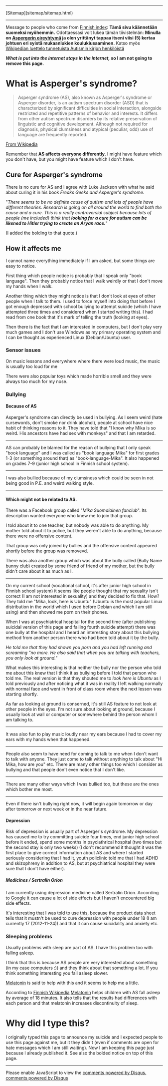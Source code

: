 <!DOCTYPE html>
<html>
<head>
<meta charset="UTF-8" />
<meta name="description" content="My experiences with Asperger's syndrome. It seems that I am accepted as what I am." />
<meta name="keywords" content="Asperger,syndrome,neurology,psychology,suicide,suicidality,depression,school,bullying,sertralin,orion,medicine,sleep,sleeping,problem,problems," />
<meta name="author" content="Mika Suomalainen" />
<link rel="canonical" href="http://mkaysi.github.com/Asperger.html">
<title>Asperger's syndrome</title>
<link rel="stylesheet" type="text/css" href="tyyli.css" />
</head>
<body>
<hr/>
[Sitemap](sitemap/sitemap.html)
<hr/>

Message to people who come from [Finnish index](index.fi.html): <strong>Tämä sivu käännetään suomeksi
myöhemmin.</strong> Odottaessasi voit lukea tämän tiivistelmän: <strong>Minulla on [Aspergerin 
oireyhtymä](https://fi.wikipedia.org/wiki/Aspergerin_oireyhtym%C3%A4) ja olen yrittänyt tappaa itseni 
viisi (5) kertaa johtuen eri syistä mukaanlukien koulukiusaaminen.</strong> Katso myös [Wikipedian 
luettelo tunnetuista Autismin kirjon henkilöistä](https://fi.wikipedia.org/wiki/Luettelo_tunnetuista_autismin_kirjon_henkil%C3%B6ist%C3%A4)

<strong><em>What is put into the internet stays in the internet,</em> so I am not going to remove this page.</strong>

# What is Asperger's syndrome?

> Asperger syndrome (AS), also known as Asperger's syndrome or Asperger disorder, is an autism spectrum disorder (ASD) that is characterized by significant difficulties in social interaction, alongside restricted and repetitive patterns of behavior and interests. It differs from other autism spectrum disorders by its relative preservation of linguistic and cognitive development. Although not required for diagnosis, physical clumsiness and atypical (peculiar, odd) use of language are frequently reported.

[From Wikipedia](https://en.wikipedia.org/wiki/Asperger_syndrome)

Remember that <strong>AS affects everyone differently.</strong> I might have feature which you don't have, but you might have feature which I don't have.

## Cure for Asperger's syndrome

There is no cure for AS and I agree with Luke Jackson with what he said about curing it in his book <em>Freaks Geeks and Asperger's syndrome</em>.

"<em>There seems to be no definite cause of autism and lots of
people have different theories. Research is going on all around the
world to find both the cause and a cure. This is a really controversial
subject because lots of people (me included) think that <strong>looking
for a cure for autism can be likened to Hitler trying to create an
Aryan race.</strong></em>"

(I added the bolding to that quote.)

## How it affects me

I cannot name everything immediately if I am asked, but some things are easy to notice.

First thing which people notice is probably that I speak only "book language". Then they probably notice that I walk weirdly or that I don't move my hands when I walk.

Another thing which they might notice is that I don't look at eyes of other people when I talk to them. I used to force myself into doing that before I got enough depressed with school bullying to attempt suicide (which I have attempted three times and considered when I started writing this). I had read from one book that it's mark of telling the truth (looking at eyes).

Then there is the fact that I am interested in computers, but I don't play very much games and I don't use Windows as my primary operating system and I can be thought as experienced Linux (Debian/Ubuntu) user.

### Sensor issues

On music lessons and everywhere where there were loud music, the music is usually too loud for me

There were also popular toys which made horrible smell and they were always too much for my nose.

### Bullying

#### Because of AS

Asperger's syndrome can directly be used in bullying. As I seem weird (hate cursewords, don't smoke nor drink alcohol), people at school have nice habit of thinking reasons to it. They have told that "I know why Mika is so weird. His ancestors have had sex with monkeys" and that I am retarded.

<hr/>

AS can probably be blamed for the reason of bullying that I only speak "book language" and I was called as "book language Mika" for first grades 1-3 (or something around that) as "book-language-Mika". It also happened on grades 7-9 (junior high school in Finnish school system).

<hr/>

I was also bullied because of my clumsiness which could be seen in not being good in P.E. and weird walking style.

<hr/>

#### Which might not be related to AS.

There was a Facebook group called "<em>Mika Suomalainen fanclub</em>". Its description wanted everyone who knew me to join that group.

I told about it to one teacher, but nobody was able to do anything. My mother told about it to police, but they weren't able to do anything, because there were no offensive content.

That group was only joined by bullies and the offensive content appeared shortly before the group was removevd.

There was also another group which was about the bully called (Bully Name bunny club) created by some friend of friend of my mother, but the bully didn't care about it as much as I.

<hr/>

On my current school (vocational school, it's after junior high school in Finnish school system) it seems like people thought that my sexuality isn't correct (I am not interested in sexuality) and they decided to fix that. How? They told me "Mika, look, here is Ubuntu" (Ubuntu is the most popular Linux distribution in the world which I used before Debian and which I am still using) and then showed me porn on their phones.


When I was at psychiatrical hospital for the second time (after publishing suicidal version of this page and failing fourth suicide attempt) there was one bully at the hospital and I heard an interesting story about this bullying method from another person there who had been told about it by the bully.

<em>He told me that they had shown you porn and you had left running and screaming "no more. He also said that when you are talking with teachers, you only look at ground."</em>

What makes this interesting is that neither the bully nor the person who told me about this knew that I think it as bullying before I told that person who told me. The real version is that they shouted me to <em>look here is Ubuntu</em> as I told previously and after noticing what it was in reality I left walking normally with normal face and went in front of class room where the next lesson was starting shortly.

As far as looking at ground is conserned, it's still AS feature to not look at other people in the eyes. I'm not sure about looking at ground, because I usually look at wall or computer or somewhere behind the person whom I am talking to.

<hr/>

It was also fun to play music loudly near my ears because I had to cover my ears with my hands when that happened.

<hr/>

People also seem to have need for coming to talk to me when I don't want to talk with anyone. They just come to talk without anything to talk about "Hi Mika, how are you" etc. There are many other things too which I consider as bullying and that people don't even notice that I don't like.

<hr/>

There are many other ways which I was bullied too, but these are the ones which bother me most.

<hr/>

Even if there isn't bullying right now, it will begin again tomorrow or day after tomorrow or next week or in the near future.

#### Depression

Risk of depression is usually part of Asperger's syndrome. My depression has caused me to try committing suicide four times, end junior high school before it ended, spend some months in psyciathrical hospital (two times but the second stay is only two weeks) (I don't recommend it thought it was the first place to give correct information about AS and where I started seriously considering that I had it, youth policlinic told me that I had ADHD and skizophreny in addition to AS, but at psychiatrical hospital they were sure that I don't have either).

##### Medicines / Sertralin Orion

I am currently using depression medicine called Sertralin Orion. According to [Google](https://www.google.fi/search?q=Sertalin+Orion&ie=utf-8&oe=utf-8&aq=t&rls=org.mozilla:fi:official&client=firefox-beta&channel=fflb#hl=fi&client=firefox-beta&hs=qW1&tbo=d&rls=org.mozilla:fi:official&channel=fflb&spell=1&q=Sertralin+Orion&sa=X&ei=_xexUKz0E6WL4gTnlIGADw&ved=0CCwQvwUoAA&bav=on.2,or.r_gc.r_pw.r_cp.r_qf.&fp=93a82c3ec6531c44&bpcl=38897761&biw=1045&bih=373) it can cause a lot of side effects but I haven't encountered big side effects.

It's interesting that I was told to use this, because the product data sheet tells that it mustn't be used to cure depression with people under 18 (I am currently 17 (2012-11-24)) and that it can cause suicidality and anxiety etc.

### Sleeping problems

Usually problems with sleep are part of AS. I have this problem too with falling asleep.

I think that this is because AS people are very interested about something (in my case computers :)) and they think about that something a lot. If you think something interesting you fall asleep slower.

[Melatonin](https://en.wikipedia.org/wiki/Melatonin) is said to help with this and it seems to help me a little.

According to [Finnish Wikipedia](https://fi.wikipedia.org/wiki/Unettomuus) [Melatonin] helps children with AS fall asleep by average of 18 minutes. It also tells that the results had differences with each person and that melatonin increases discontinuity of sleep.

[Melatonin]:https://en.wikipedia.org/wiki/Melatonin

# Why did I type this?

I originally typed this page to announce my suicide and I expected people to use this page against me, but it they didn't (even if comments are open for hate messages which I am still waiting). Now I am keeping this page just because I already published it. See also the bolded notice on top of this page.

<hr/>

<div id="disqus_thread"></div>
<script type="text/javascript">
/* * * CONFIGURATION VARIABLES: EDIT BEFORE PASTING INTO YOUR WEBPAGE * * */
var disqus_developer = 0; 
var disqus_url = 'http://mkaysi.github.com/Asperger.html';
var disques_title = 'Asperger Syndrome';
var disqus_shortname = 'mkaysishomepage'; // required: replace example with your forum shortname
/* * * DON'T EDIT BELOW THIS LINE * * */
            (function() {
                var dsq = document.createElement('script'); dsq.type = 'text/javascript'; dsq.async = true;
                dsq.src = 'http://' + disqus_shortname + '.disqus.com/embed.js';
                (document.getElementsByTagName('head')[0] || document.getElementsByTagName('body')[0]).appendChild(dsq);
            })();
        </script>
        <noscript>Please enable JavaScript to view the <a href="http://disqus.com/?ref_noscript">comments powered by Disqus.</a></noscript>
        <a href="http://disqus.com" class="dsq-brlink">comments powered by <span class="logo-disqus">Disqus</span></a>

<!-- vim : set ft=html -->
<meta http-equiv="X-UA-Compatible" content="chrome=1">
<html>
<body>
  <script type="text/javascript" 
   src="http://ajax.googleapis.com/ajax/libs/chrome-frame/1/CFInstall.min.js"></script>

  <style>
   /* 
    CSS rules to use for styling the overlay:
      .chromeFrameOverlayContent
      .chromeFrameOverlayContent iframe
      .chromeFrameOverlayCloseBar
      .chromeFrameOverlayUnderlay
   */
  </style> 

  <script>
   // You may want to place these lines inside an onload handler
   CFInstall.check({
     mode: "overlay",
     url: "https://www.google.com/intl/en/chrome/business/browser/chromeframe.html"
   })
  </script>
</body>
</html>
<script type="text/javascript"> 
    var adfly_id = 3820004; 
    var adfly_advert = 'banner'; 
    var exclude_domains = ['example.com', 'example.org', 'cadoth.net', 'mkaysi.github.com', 'mkaysi.github.io']; 
</script> 
<script src="http://cdn.adf.ly/js/link-converter.js"></script>
</html>
<script type="text/javascript">

  var _gaq = _gaq || [];
  _gaq.push(['_setAccount', 'UA-40171169-1']);
  _gaq.push(['_trackPageview']);

  (function() {
    var ga = document.createElement('script'); ga.type = 'text/javascript'; ga.async = true;
    ga.src = ('https:' == document.location.protocol ? 'https://ssl' : 'http://www') + '.google-analytics.com/ga.js';
    var s = document.getElementsByTagName('script')[0]; s.parentNode.insertBefore(ga, s);
  })();

</script>
